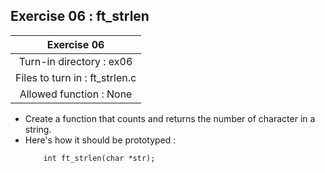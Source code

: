 ## Exercise 06 : ft_strlen

|Exercise 06|
|:---:|
|Turn-in directory : ex06|
|Files to turn in : ft_strlen.c|
|Allowed function : None|

- Create a function that counts and returns the number of character in a string.
- Here's how it should be prototyped :
    ```
        int ft_strlen(char *str);
    ```
